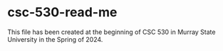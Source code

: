 # csc-530-read-me
This file has been created at the beginning of CSC 530 in Murray State University in the Spring of 2024.
